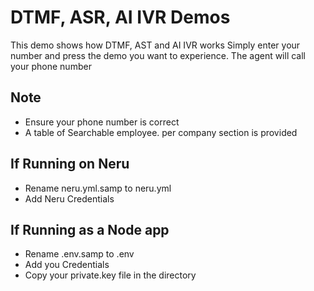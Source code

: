 # DTMF, ASR, AI IVR Demos
This demo shows how DTMF, AST and AI IVR works
Simply enter your number and press the demo you want to experience. The agent will call your phone number

## Note
- Ensure your phone number is correct
- A table of Searchable employee. per company section is provided

## If Running on Neru
- Rename neru.yml.samp to neru.yml
- Add Neru Credentials

## If Running as a Node app
- Rename .env.samp to .env
- Add you Credentials
- Copy your private.key file in the directory
